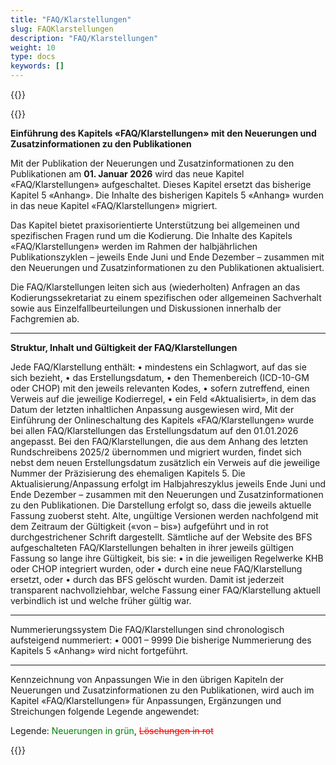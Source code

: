 ```yaml
---
title: "FAQ/Klarstellungen"
slug: FAQKlarstellungen
description: "FAQ/Klarstellungen"
weight: 10
type: docs
keywords: []
---
```

{{<printButton>}}

{{<markdown>}}


**Einführung des Kapitels «FAQ/Klarstellungen» mit den Neuerungen und Zusatzinformationen zu den Publikationen**  

Mit der Publikation der Neuerungen und Zusatzinformationen zu den Publikationen am **01. Januar 2026** wird das neue Kapitel «FAQ/Klarstellungen» aufgeschaltet.
Dieses Kapitel ersetzt das bisherige Kapitel 5 «Anhang».
Die Inhalte des bisherigen Kapitels 5 «Anhang» wurden in das neue Kapitel «FAQ/Klarstellungen» migriert.
  
Das Kapitel bietet praxisorientierte Unterstützung bei allgemeinen und spezifischen Fragen rund um die Kodierung.
Die Inhalte des Kapitels «FAQ/Klarstellungen» werden im Rahmen der halbjährlichen Publikationszyklen – jeweils Ende Juni und Ende Dezember – zusammen mit den Neuerungen und Zusatzinformationen zu den Publikationen aktualisiert.
  
Die FAQ/Klarstellungen leiten sich aus (wiederholten) Anfragen an das Kodierungssekretariat zu einem spezifischen oder allgemeinen Sachverhalt sowie aus Einzelfallbeurteilungen und Diskussionen innerhalb der Fachgremien ab.
  
________________________________________
  
**Struktur, Inhalt und Gültigkeit der FAQ/Klarstellungen**
  
Jede FAQ/Klarstellung enthält:
•	mindestens ein Schlagwort, auf das sie sich bezieht,
•	das Erstellungsdatum,
•	den Themenbereich (ICD-10-GM oder CHOP) mit den jeweils relevanten Kodes,
•	sofern zutreffend, einen Verweis auf die jeweilige Kodierregel,
•	ein Feld «Aktualisiert», in dem das Datum der letzten inhaltlichen Anpassung ausgewiesen wird,
Mit der Einführung der Onlineschaltung des Kapitels «FAQ/Klarstellungen» wurde bei allen FAQ/Klarstellungen das Erstellungsdatum auf den 01.01.2026 angepasst.
Bei den FAQ/Klarstellungen, die aus dem Anhang des letzten Rundschreibens 2025/2 übernommen und migriert wurden, findet sich nebst dem neuen Erstellungsdatum zusätzlich ein Verweis auf die jeweilige Nummer der Präzisierung des ehemaligen Kapitels 5.
Die Aktualisierung/Anpassung erfolgt im Halbjahreszyklus jeweils Ende Juni und Ende Dezember – zusammen mit den Neuerungen und Zusatzinformationen zu den Publikationen.
Die Darstellung erfolgt so, dass die jeweils aktuelle Fassung zuoberst steht.
Alte, ungültige Versionen werden nachfolgend mit dem Zeitraum der Gültigkeit («von – bis») aufgeführt und in rot durchgestrichener Schrift dargestellt.
Sämtliche auf der Website des BFS aufgeschalteten FAQ/Klarstellungen behalten in ihrer jeweils gültigen Fassung so lange ihre Gültigkeit, bis sie:
•	in die jeweiligen Regelwerke KHB oder CHOP integriert wurden, oder
•	durch eine neue FAQ/Klarstellung ersetzt, oder
•	durch das BFS gelöscht wurden.
Damit ist jederzeit transparent nachvollziehbar, welche Fassung einer FAQ/Klarstellung aktuell verbindlich ist und welche früher gültig war.
________________________________________
Nummerierungssystem
Die FAQ/Klarstellungen sind chronologisch aufsteigend nummeriert:
•	0001 – 9999
Die bisherige Nummerierung des Kapitels 5 «Anhang» wird nicht fortgeführt.
________________________________________
Kennzeichnung von Anpassungen
Wie in den übrigen Kapiteln der Neuerungen und Zusatzinformationen zu den Publikationen, wird auch im Kapitel «FAQ/Klarstellungen» für Anpassungen, Ergänzungen und Streichungen folgende Legende angewendet:


Legende: <font color="green">Neuerungen in grün</font>, <font color="red">~~Löschungen in rot~~</font>
  
{{</markdown>}}